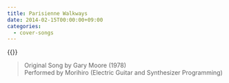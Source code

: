 ```yaml
---
title: Parisienne Walkways
date: 2014-02-15T00:00:00+09:00
categories:
  - cover-songs
---
```


{{<youtube N_o_QZ85GAU>}}

> Original Song by Gary Moore (1978)  
> Performed by Morihiro (Electric Guitar and Synthesizer Programming)  